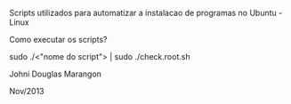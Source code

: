 Scripts utilizados para automatizar a instalacao de programas no Ubuntu - Linux

Como executar os scripts?

sudo ./<"nome do script"> | sudo ./check.root.sh



Johni Douglas Marangon

Nov/2013


